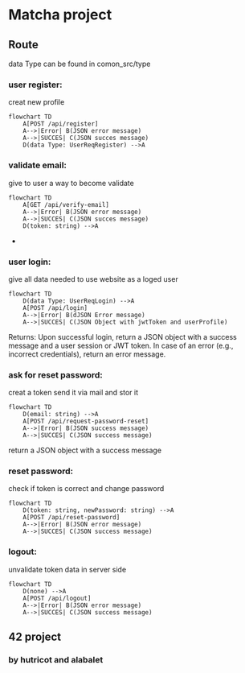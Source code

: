# Matcha project


## Route 
data Type can be found in comon_src/type
### user register:
creat new profile
```mermaid
flowchart TD
    A[POST /api/register] 
    A-->|Error| B(JSON error message)
    A-->|SUCCES| C(JSON succes message)
    D(data Type: UserReqRegister) -->A
```
### validate email:
give to user a way to become validate
```mermaid
flowchart TD
    A[GET /api/verify-email] 
    A-->|Error| B(JSON error message)
    A-->|SUCCES| C(JSON succes message)
    D(token: string) -->A
``` 
*
### user login:
give all data needed to use website as a loged user
```mermaid
flowchart TD
    D(data Type: UserReqLogin) -->A
    A[POST /api/login] 
    A-->|Error| B(dJSON Error message)
    A-->|SUCCES| C(JSON Object with jwtToken and userProfile)
``` 
Returns: Upon successful login, return a JSON object with a success message and a user session or JWT token. In case of an error (e.g., incorrect credentials), return an error message.

### ask for reset password:
creat a token send it via mail and stor it
```mermaid
flowchart TD
    D(email: string) -->A
    A[POST /api/request-password-reset] 
    A-->|Error| B(JSON success message)
    A-->|SUCCES| C(JSON success message)
``` 
return a JSON object with a success message

### reset password:
check if token is correct and change password
```mermaid
flowchart TD
    D(token: string, newPassword: string) -->A
    A[POST /api/reset-password] 
    A-->|Error| B(JSON error message)
    A-->|SUCCES| C(JSON success message)
``` 

### logout:
unvalidate token data in server side
```mermaid
flowchart TD
    D(none) -->A
    A[POST /api/logout] 
    A-->|Error| B(JSON error message)
    A-->|SUCCES| C(JSON success message)
``` 


## 42 project
### by hutricot and alabalet